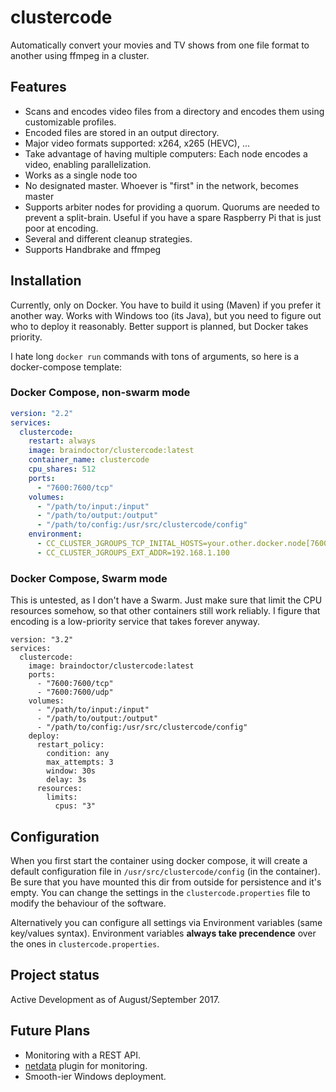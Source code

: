 # clustercode

Automatically convert your movies and TV shows from one file format to another using ffmpeg in a cluster.

## Features

* Scans and encodes video files from a directory and encodes them using customizable profiles.
* Encoded files are stored in an output directory.
* Major video formats supported: x264, x265 (HEVC), ...
* Take advantage of having multiple computers: Each node encodes a video, enabling parallelization.
* Works as a single node too
* No designated master. Whoever is "first" in the network, becomes master
* Supports arbiter nodes for providing a quorum. Quorums are needed to prevent a split-brain. Useful if you have a spare Raspberry Pi that is just poor at encoding.
* Several and different cleanup strategies.
* Supports Handbrake and ffmpeg

## Installation

Currently, only on Docker. You have to build it using (Maven) if you prefer it another way. Works with Windows too (its Java), but you need to figure out who to deploy it reasonably. Better support is planned, but Docker takes priority.

I hate long `docker run` commands with tons of arguments, so here is a docker-compose template:

### Docker Compose, non-swarm mode

```yaml
version: "2.2"
services:
  clustercode:
    restart: always
    image: braindoctor/clustercode:latest
    container_name: clustercode
    cpu_shares: 512
    ports:
      - "7600:7600/tcp"
    volumes:
      - "/path/to/input:/input"
      - "/path/to/output:/output"
      - "/path/to/config:/usr/src/clustercode/config"
    environment:
      - CC_CLUSTER_JGROUPS_TCP_INITAL_HOSTS=your.other.docker.node[7600],another.one[7600]
      - CC_CLUSTER_JGROUPS_EXT_ADDR=192.168.1.100
```

### Docker Compose, Swarm mode

This is untested, as I don't have a Swarm. Just make sure that limit the CPU resources somehow, so that other containers still work reliably. I figure that encoding is a low-priority service that takes forever anyway.
```
version: "3.2"
services:
  clustercode:
    image: braindoctor/clustercode:latest
    ports:
      - "7600:7600/tcp"
      - "7600:7600/udp"
    volumes:
      - "/path/to/input:/input"
      - "/path/to/output:/output"
      - "/path/to/config:/usr/src/clustercode/config"
    deploy:
      restart_policy:
        condition: any
        max_attempts: 3
        window: 30s
        delay: 3s
      resources:
        limits:
          cpus: "3"
```

## Configuration

When you first start the container using docker compose, it will create a default configuration file in `/usr/src/clustercode/config` (in the container). Be sure that you have mounted this dir from outside for persistence and it's empty. You can change the settings in the `clustercode.properties` file to modify the behaviour of the software.

Alternatively you can configure all settings via Environment variables (same key/values syntax). Environment variables **always take precendence** over the ones in `clustercode.properties`.

## Project status

Active Development as of August/September 2017.

## Future Plans

* Monitoring with a REST API.
* [netdata](https://my-netdata.io/) plugin for monitoring.
* Smooth-ier Windows deployment.
